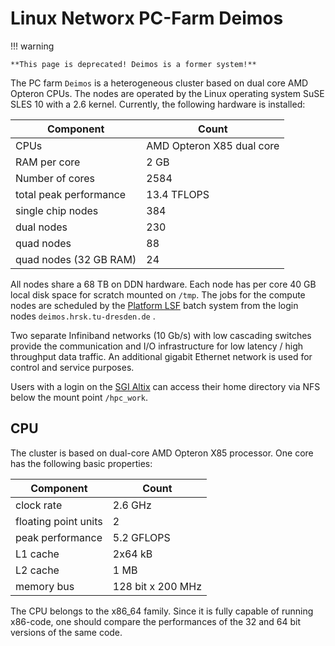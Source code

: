 # Linux Networx PC-Farm Deimos

!!! warning

    **This page is deprecated! Deimos is a former system!**

The PC farm `Deimos` is a heterogeneous cluster based on dual core AMD Opteron CPUs. The nodes are
operated by the Linux operating system SuSE SLES 10 with a 2.6 kernel. Currently, the following
hardware is installed:

| Component | Count |
|-----------|-------|
|CPUs |AMD Opteron X85 dual core |
|RAM per core |2 GB |
|Number of cores |2584 |
|total peak performance |13.4 TFLOPS |
|single chip nodes |384 |
|dual nodes |230 |
|quad nodes |88 |
|quad nodes (32 GB RAM) |24 |

All nodes share a 68 TB on DDN hardware. Each node has per core 40 GB local disk space for scratch
mounted on `/tmp`. The jobs for the compute nodes are scheduled by the
[Platform LSF](platform_lsf.md)
batch system from the login nodes `deimos.hrsk.tu-dresden.de` .

Two separate Infiniband networks (10 Gb/s) with low cascading switches provide the communication and
I/O infrastructure for low latency / high throughput data traffic. An additional gigabit Ethernet
network is used for control and service purposes.

Users with a login on the [SGI Altix](system_altix.md) can access their home directory via NFS
below the mount point `/hpc_work`.

## CPU

The cluster is based on dual-core AMD Opteron X85 processor. One core has the following basic
properties:

| Component | Count |
|-----------|-------|
|clock rate |2.6 GHz |
|floating point units |2 |
|peak performance |5.2 GFLOPS |
|L1 cache |2x64 kB |
|L2 cache |1 MB |
|memory bus |128 bit x 200 MHz |

The CPU belongs to the x86_64 family. Since it is fully capable of running x86-code, one should
compare the performances of the 32 and 64 bit versions of the same code.
